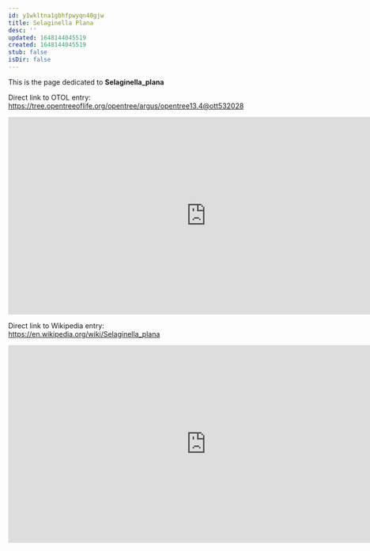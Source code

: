 ```yaml
---
id: y1wkltna1gbhfpwyqn40gjw
title: Selaginella Plana
desc: ''
updated: 1648144045519
created: 1648144045519
stub: false
isDir: false
---
```

This is the page dedicated to **Selaginella_plana**


Direct link to OTOL entry: https://tree.opentreeoflife.org/opentree/argus/opentree13.4@ott532028



<html>
    <body>
    <iframe src="https://tree.opentreeoflife.org/opentree/argus/opentree13.4@ott532028"
    width="800" height="400" frameborder="0" allowfullscreen> </iframe>
    </body>
</html>
    


Direct link to Wikipedia entry: https://en.wikipedia.org/wiki/Selaginella_plana



<html>
    <body>
    <iframe src="https://en.wikipedia.org/wiki/Selaginella_plana"
    width="800" height="400" frameborder="0" allowfullscreen> </iframe>
    </body>
</html>
    
